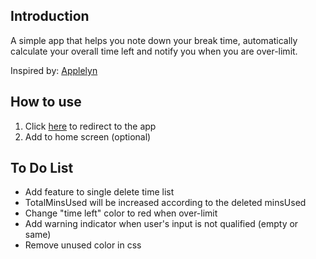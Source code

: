 ## Introduction

A simple app that helps you note down your break time, automatically calculate your overall time left and notify you when you are over-limit.

Inspired by: [Applelyn](https://www.instagram.com/evelynzhangg/)

## How to use

1. Click [here](https://rest-time.vercel.app/) to redirect to the app
2. Add to home screen (optional)

## To Do List

-   Add feature to single delete time list
-   TotalMinsUsed will be increased according to the deleted minsUsed
-   Change "time left" color to red when over-limit
-   Add warning indicator when user's input is not qualified (empty or same)
-   Remove unused color in css
